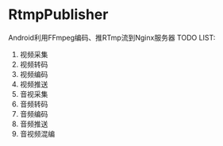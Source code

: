 # RtmpPublisher
Android利用FFmpeg编码、推RTmp流到Nginx服务器
TODO LIST:
1. 视频采集
2. 视频转码
3. 视频编码
4. 视频推送
5. 音视采集
6. 音频转码
7. 音频编码
8. 音频推送
9. 音视频混编
